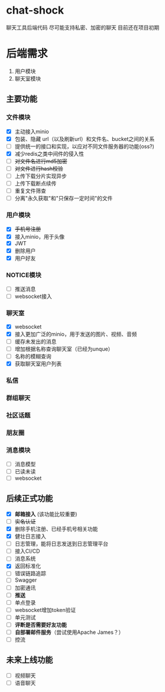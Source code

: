 <!--
 * @Author: xiaozuhui
 * @Date: 2022-12-02 12:22:19
 * @LastEditors: xiaozuhui
 * @LastEditTime: 2023-01-05 22:47:34
 * @Description: 
-->

# chat-shock

聊天工具后端代码
尽可能支持私密、加密的聊天
目前还在项目初期

# 后端需求

1. 用户模块
2. 聊天室模块

## 主要功能

### 文件模块

- [X]  主动接入minio
- [X]  包装、隐藏 url（以及刷新url）和文件名、bucket之间的关系
- [ ]  提供统一的接口和实现，以应对不同文件服务器的功能(oss?)
- [X]  减少redis之类中间件的侵入性
- [ ]  ~~对文件名进行md5加密~~
- [ ]  ~~对文件进行hash校验~~
- [ ]  上传下载分片实现异步
- [ ]  上传下载断点续传
- [ ]  重复文件筛查
- [ ]  分离"永久获取"和"只保存一定时间"的文件

### 用户模块

- [X]  ~~手机号注册~~
- [X]  接入minio，用于头像
- [X]  JWT
- [X]  删除用户
- [X]  用户好友

### NOTICE模块

- [ ]  推送消息
- [ ]  websocket接入

### 聊天室

- [X]  websocket
- [X]  接入更加广泛的minio，用于发送的图片、视频、音频
- [ ]  缓存未发出的消息
- [ ]  增加根据名称查询聊天室（已经为unque）
- [ ]  名称的模糊查询
- [X]  获取聊天室用户列表

### 私信

### 群组聊天

### 社区话题

### 朋友圈

### 消息模块

- [ ]  消息模型
- [ ]  已读未读
- [ ]  websocket

## 后续正式功能

- [X]  **邮箱接入** (该功能比较重要)
- [ ]  ~~实名认证~~
- [X]  删除手机注册、已经手机号相关功能
- [X]  健壮日志接入
- [ ]  日志管理，能将日志发送到日志管理平台
- [ ]  接入CI/CD
- [ ]  消息系统
- [X]  返回标准化
- [ ]  错误链路追踪
- [ ]  Swagger
- [ ]  加密通讯
- [ ]  **推送**
- [ ]  单点登录
- [ ]  websocket增加token验证
- [ ]  单元测试
- [ ]  **评断是否需要好友功能**
- [ ]  **自部署邮件服务**（尝试使用Apache James？）
- [ ]  控流

## 未来上线功能

- [ ]  视频聊天
- [ ]  语音聊天
